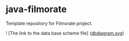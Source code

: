 # java-filmorate
Template repository for Filmorate project.

! [The link to the data base scheme file] ([dbdiagram.svg](https://github.com/DawydowGerman/java-filmorate/blob/main/dbdiagram.svg))

